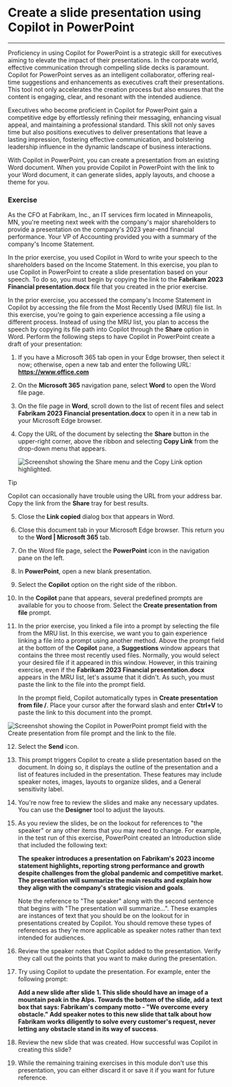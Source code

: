 
# Create a slide presentation using Copilot in PowerPoint
---
Proficiency in using Copilot for PowerPoint is a strategic skill for executives aiming to elevate the impact of their presentations. In the corporate world, effective communication through compelling slide decks is paramount. Copilot for PowerPoint serves as an intelligent collaborator, offering real-time suggestions and enhancements as executives craft their presentations. This tool not only accelerates the creation process but also ensures that the content is engaging, clear, and resonant with the intended audience.

Executives who become proficient in Copilot for PowerPoint gain a competitive edge by effortlessly refining their messaging, enhancing visual appeal, and maintaining a professional standard. This skill not only saves time but also positions executives to deliver presentations that leave a lasting impression, fostering effective communication, and bolstering leadership influence in the dynamic landscape of business interactions.

With Copilot in PowerPoint, you can create a presentation from an existing Word document. When you provide Copilot in PowerPoint with the link to your Word document, it can generate slides, apply layouts, and choose a theme for you.

### Exercise

As the CFO at Fabrikam, Inc., an IT services firm located in Minneapolis, MN, you're meeting next week with the company's major shareholders to provide a presentation on the company's 2023 year-end financial performance. Your VP of Accounting provided you with a summary of the company's Income Statement.

In the prior exercise, you used Copilot in Word to write your speech to the shareholders based on the Income Statement. In this exercise, you plan to use Copilot in PowerPoint to create a slide presentation based on your speech. To do so, you must begin by copying the link to the **Fabrikam 2023 Financial presentation.docx** file that you created in the prior exercise.

In the prior exercise, you accessed the company's Income Statement in Copilot by accessing the file from the Most Recently Used (MRU) file list. In this exercise, you're going to gain experience accessing a file using a different process. Instead of using the MRU list, you plan to access the speech by copying its file path into Copilot through the **Share** option in Word. Perform the following steps to have Copilot in PowerPoint create a draft of your presentation:

1.  If you have a Microsoft 365 tab open in your Edge browser, then select it now; otherwise, open a new tab and enter the following URL: **https://www.office.com**
2.  On the **Microsoft 365** navigation pane, select **Word** to open the Word file page.
3.  On the file page in **Word**, scroll down to the list of recent files and select **Fabrikam 2023 Financial presentation.docx** to open it in a new tab in your Microsoft Edge browser.
4.  Copy the URL of the document by selecting the **Share** button in the upper-right corner, above the ribbon and selecting **Copy Link** from the drop-down menu that appears.
    
    ![Screenshot showing the Share menu and the Copy Link option highlighted.](https://github.com/MicrosoftLearning/APL-4004-Empower-workforce-copilot-use-cases/blob/master/Allfiles/media/share-menu-with-copy-link-9fd1c60a.png)
    
    
 > [!TIP]
 > Copilot can occasionally have trouble using the URL from your address bar. Copy the link from the **Share** tray for best results.

5.  Close the **Link copied** dialog box that appears in Word.
6.  Close this document tab in your Microsoft Edge browser. This return you to the **Word \| Microsoft 365** tab.
7.  On the Word file page, select the **PowerPoint** icon in the navigation pane on the left.
8.  In **PowerPoint**, open a new blank presentation.
9.  Select the **Copilot** option on the right side of the ribbon.
10. In the **Copilot** pane that appears, several predefined prompts are available for you to choose from. Select the **Create presentation from file** prompt.
11. In the prior exercise, you linked a file into a prompt by selecting the file from the MRU list. In this exercise, we want you to gain experience linking a file into a prompt using another method. Above the prompt field at the bottom of the **Copilot** pane, a **Suggestions** window appears that contains the three most recently used files. Normally, you would select your desired file if it appeared in this window. However, in this training exercise, even if the **Fabrikam 2023 Financial presentation.docx** appears in the MRU list, let's assume that it didn't. As such, you must paste the link to the file into the prompt field.
    
    In the prompt field, Copilot automatically types in **Create presentation from file /**. Place your cursor after the forward slash and enter **Ctrl+V** to paste the link to this document into the prompt.
    
 ![Screenshot showing the Copilot in PowerPoint prompt field with the Create presentation from file prompt and the link to the file.](https://github.com/MicrosoftLearning/APL-4004-Empower-workforce-copilot-use-cases/blob/master/Allfiles/media/copilot-ppt-prompt-with-file-link-690f74ed.png)
    
12. Select the **Send** icon.
13. This prompt triggers Copilot to create a slide presentation based on the document. In doing so, it displays the outline of the presentation and a list of features included in the presentation. These features may include speaker notes, images, layouts to organize slides, and a General sensitivity label.
14. You're now free to review the slides and make any necessary updates. You can use the **Designer** tool to adjust the layouts.
15. As you review the slides, be on the lookout for references to "the speaker" or any other items that you may need to change. For example, in the test run of this exercise, PowerPoint created an Introduction slide that included the following text:
    
    **The speaker introduces a presentation on Fabrikam's 2023 income statement highlights, reporting strong performance and growth despite challenges from the global pandemic and competitive market. The presentation will summarize the main results and explain how they align with the company's strategic vision and goals**.
    
    Note the reference to "The speaker" along with the second sentence that begins with "The presentation will summarize...". These examples are instances of text that you should be on the lookout for in presentations created by Copilot. You should remove these types of references as they're more applicable as speaker notes rather than text intended for audiences.
16. Review the speaker notes that Copilot added to the presentation. Verify they call out the points that you want to make during the presentation.
17. Try using Copilot to update the presentation. For example, enter the following prompt:
    
    **Add a new slide after slide 1. This slide should have an image of a mountain peak in the Alps. Towards the bottom of the slide, add a text box that says: Fabrikam's company motto - "We overcome every obstacle." Add speaker notes to this new slide that talk about how Fabrikam works diligently to solve every customer's request, never letting any obstacle stand in its way of success**.
18. Review the new slide that was created. How successful was Copilot in creating this slide?
19. While the remaining training exercises in this module don't use this presentation, you can either discard it or save it if you want for future reference.

